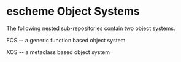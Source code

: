 escheme Object Systems
===

The following nested sub-repositories contain two object systems.

EOS -- a generic function based object system

XOS -- a metaclass based object system

 
